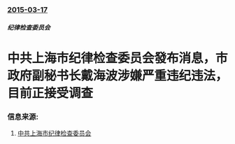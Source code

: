 ### [2015-03-17](/zh/news/2015/03/17/index.md)

##### 纪律检查委员会
# 中共上海市纪律检查委员会發布消息，市政府副秘书长戴海波涉嫌严重违纪违法，目前正接受调查 




### 信息来源:

1. [中共上海市纪律检查委员会](http://www.shjcw.gov.cn/2015jjw/n2230/n2237/u1ai52132.html)
